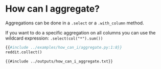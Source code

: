 # How can I aggregate?

Aggregations can be done in a `.select` or a `.with_column` method.

If you want to do a specific aggregation on all columns you can use the wildcard expression: `.select(col("*").sum())`

```python
{{#include ../examples/how_can_i/aggregate.py:1:8}}
reddit.collect()
```

```text
{{#include ../outputs/how_can_i_aggregate.txt}}
```
